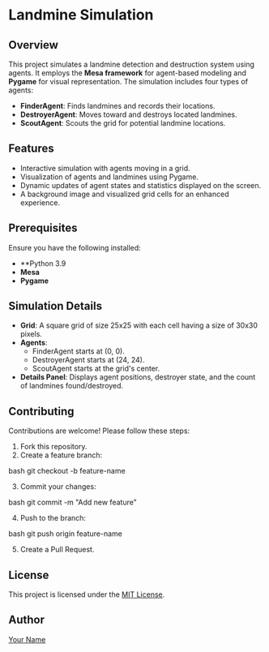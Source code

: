# Landmine Simulation

## Overview
This project simulates a landmine detection and destruction system using agents. It employs the **Mesa framework** for agent-based modeling and **Pygame** for visual representation. The simulation includes four types of agents:

- **FinderAgent**: Finds landmines and records their locations.
- **DestroyerAgent**: Moves toward and destroys located landmines.
- **ScoutAgent**: Scouts the grid for potential landmine locations.

## Features
- Interactive simulation with agents moving in a grid.
- Visualization of agents and landmines using Pygame.
- Dynamic updates of agent states and statistics displayed on the screen.
- A background image and visualized grid cells for an enhanced experience.

## Prerequisites
Ensure you have the following installed:
- **Python 3.9
- **Mesa**
- **Pygame**

## Simulation Details
- **Grid**: A square grid of size 25x25 with each cell having a size of 30x30 pixels.
- **Agents**:
  - FinderAgent starts at (0, 0).
  - DestroyerAgent starts at (24, 24).
  - ScoutAgent starts at the grid's center.
- **Details Panel**: Displays agent positions, destroyer state, and the count of landmines found/destroyed.

## Contributing
Contributions are welcome! Please follow these steps:
1. Fork this repository.
2. Create a feature branch:
   
bash
   git checkout -b feature-name

3. Commit your changes:
   
bash
   git commit -m "Add new feature"

4. Push to the branch:
   
bash
   git push origin feature-name

5. Create a Pull Request.

## License
This project is licensed under the [MIT License](LICENSE).

## Author
[Your Name]([https://github.com/yourusername](https://github.com/MaDhuManodya))
